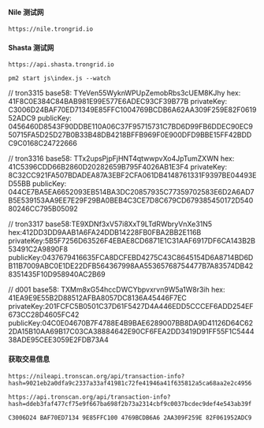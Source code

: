 #### Nile 测试网
```
https://nile.trongrid.io
```

#### Shasta 测试网
```
https://api.shasta.trongrid.io
```

```
pm2 start js\index.js --watch
```

// tron3315
base58: TYeVen55WyknWPUpZemobRbs3cUEM8KJhy
hex: 41F8C0E384C84BAB981E99E577E6ADEC93CF39B77B
privateKey: C3006D24BAF70ED71349E85FFC1004769BCDB6A62AA309F259E82F061952ADC9
publicKey: 0456460D8543F90DDBE110A06C37F95715731C7BD6D99FB6DDEC90EC950715FA5D25D27B0B33B48DB4218BFFB969F0E900DFD9BBE15FF42BDDC9C0168C24722666

// tron3316
base58: TTx2upsPjpFjHNT4qtwwpvXo4JpTumZXWN
hex: 41C5396CDD66B2860D20282659B795F4026AB1E3F4
privateKey: 8C32CC921FA507BDADEA87A3EBF2CFA061DB4148761331F9397BE04493ED55BB
publicKey: 044CE7BA5EA6652093EB514BA3DC20857935C77359702583E6D2A6AD7B5E539153AA9EE7E29F29BA0BEB4C3CE7D8C679CD679385450172D54080246CC795B05092

// tron3317
base58:TE9XDNf3xV57i8XxT9LTdRWbryVnXe31N5
hex:412DD3DD9AAB1A6FA24DDB14228FB0FBA2BB2E116B
privateKey:5B5F7256D63526F4EBAE8CD6871E1C31AAF6917DF6CA143B2B53491C2A9890F8
publicKey:0437679416635FCA8DCFEBD4275C43C8645154D6A8714BD6DB11B7009ABC0E1DE22DFB564367998AA55365768754477B7A83574DB428351435F10D958940AC2B69

// d001
base58: TXMm8xG54hccDWCYbpvxrvn9W5a1W8r3ih
hex: 41EA9E9E55B2D88512AFBA8057DC8136A45446F7EC
privateKey:201FCFC5B0501C37D61F5427D4A446EDD5CCCEF6ADD254EF673CC28D4605FC42
publicKey:04C0E04670B7F4788E4B9BAE6289007BB8DA9D41126D64C622DA15B10AA69B17C03CA38884642E90CF6FEA2DD3419D91FF55F1C544438ADE95CEE3059E2FDB73A4

#### 获取交易信息
```
https://nileapi.tronscan.org/api/transaction-info?hash=9021eb2a0dfa9c2337a33af41981c72fe41946a41f635812a5ca68aa2e2c4956
```

```
https://api.tronscan.org/api/transaction-info?hash=ddeb3faf477cf75e9f667ba698f2b73a2314cbf9c0037bcdec9def4e543ab39f
```

```
C3006D24 BAF70ED7134 9E85FFC100 4769BCDB6A6 2AA309F259E 82F061952ADC9
```
